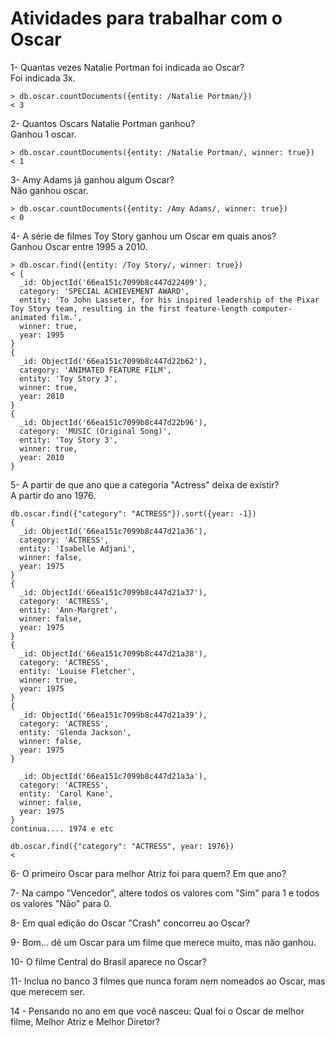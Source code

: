 # Atividades para trabalhar com o Oscar

1- Quantas vezes Natalie Portman foi indicada ao Oscar? <br>
Foi indicada 3x.
```
> db.oscar.countDocuments({entity: /Natalie Portman/})
< 3
```

2- Quantos Oscars Natalie Portman ganhou? <br>
Ganhou 1 oscar.
```
> db.oscar.countDocuments({entity: /Natalie Portman/, winner: true})
< 1
```

3- Amy Adams já ganhou algum Oscar? <br>
Não ganhou oscar.
```
> db.oscar.countDocuments({entity: /Amy Adams/, winner: true})
< 0
```

4- A série de filmes Toy Story ganhou um Oscar em quais anos? <br>
Ganhou Oscar entre 1995 a 2010.
```
> db.oscar.find({entity: /Toy Story/, winner: true})
< {
  _id: ObjectId('66ea151c7099b8c447d22409'),
  category: 'SPECIAL ACHIEVEMENT AWARD',
  entity: 'To John Lasseter, for his inspired leadership of the Pixar Toy Story team, resulting in the first feature-length computer-animated film.',
  winner: true,
  year: 1995
}
{
  _id: ObjectId('66ea151c7099b8c447d22b62'),
  category: 'ANIMATED FEATURE FILM',
  entity: 'Toy Story 3',
  winner: true,
  year: 2010
}
{
  _id: ObjectId('66ea151c7099b8c447d22b96'),
  category: 'MUSIC (Original Song)',
  entity: 'Toy Story 3',
  winner: true,
  year: 2010
}
```

5- A partir de que ano que a categoria "Actress" deixa de existir? <br>
A partir do ano 1976.
```
db.oscar.find({"category": "ACTRESS"}).sort({year: -1})
{
  _id: ObjectId('66ea151c7099b8c447d21a36'),
  category: 'ACTRESS',
  entity: 'Isabelle Adjani',
  winner: false,
  year: 1975
}
{
  _id: ObjectId('66ea151c7099b8c447d21a37'),
  category: 'ACTRESS',
  entity: 'Ann-Margret',
  winner: false,
  year: 1975
}
{
  _id: ObjectId('66ea151c7099b8c447d21a38'),
  category: 'ACTRESS',
  entity: 'Louise Fletcher',
  winner: true,
  year: 1975
}
{
  _id: ObjectId('66ea151c7099b8c447d21a39'),
  category: 'ACTRESS',
  entity: 'Glenda Jackson',
  winner: false,
  year: 1975
}

  _id: ObjectId('66ea151c7099b8c447d21a3a'),
  category: 'ACTRESS',
  entity: 'Carol Kane',
  winner: false,
  year: 1975
}
continua.... 1974 e etc

db.oscar.find({"category": "ACTRESS", year: 1976})
< 
```


6- O primeiro Oscar para melhor Atriz foi para quem? Em que ano?

7- Na campo "Vencedor", altere todos os valores com "Sim" para 1 e todos os valores "Não" para 0.

8- Em qual edição do Oscar "Crash" concorreu ao Oscar?

9- Bom... dê um Oscar para um filme que merece muito, mas não ganhou.

10- O filme Central do Brasil aparece no Oscar?

11- Inclua no banco 3 filmes que nunca foram nem nomeados ao Oscar, mas que merecem ser. 

14 - Pensando no ano em que você nasceu: Qual foi o Oscar de melhor filme, Melhor Atriz e Melhor Diretor?

